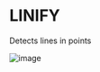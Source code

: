 # LINIFY

Detects lines in points

![image](https://github.com/user-attachments/assets/b93c887d-ff2b-4e5d-ba4e-97983b6a1a4f)

